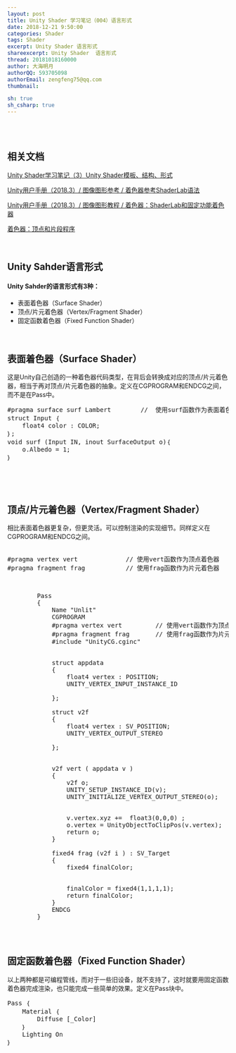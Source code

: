 ```yaml
---
layout: post
title: Unity Shader 学习笔记（004）语言形式
date: 2018-12-21 9:50:00
categories: Shader
tags: Shader
excerpt: Unity Shader 语言形式
shareexcerpt: Unity Shader  语言形式
thread: 20181018160000
author: 大海明月
authorQQ: 593705098
authorEmail: zengfeng75@qq.com
thumbnail: 

sh: true
sh_csharp: true
---
```





<br>
<br>
<h2 class="nav1">相关文档</h2>

<p> <a href="http://gad.qq.com/article/detail/38320" target="_blank"> Unity Shader学习笔记（3）Unity Shader模板、结构、形式 </a> </p>
<p> <a href="https://docs.unity3d.com/Manual/SL-Shader.html" target="_blank"> Unity用户手册（2018.3）/ 图像图形参考 / 着色器参考ShaderLab语法 </a> </p>
<p> <a href="https://docs.unity3d.com/Manual/ShaderTut1.html" target="_blank"> Unity用户手册（2018.3）/ 图像图形教程 / 着色器：ShaderLab和固定功能着色器 </a> </p>
<p> <a href="https://docs.unity3d.com/Manual/ShaderTut2.html" target="_blank"> 着色器：顶点和片段程序 </a> </p>


<br>
<h2 class="nav1">Unity Sahder语言形式</h2>



#### Unity Sahder的语言形式有3种：


* 表面着色器（Surface Shader）
* 顶点/片元着色器（Vertex/Fragment Shader）
* 固定函数着色器（Fixed Function Shader）

<br>
<h2 class="nav2">表面着色器（Surface Shader）</h2>
这是Unity自己创造的一种着色器代码类型，在背后会转换成对应的顶点/片元着色器，相当于再对顶点/片元着色器的抽象。定义在CGPROGRAM和ENDCG之间，而不是在Pass中。

<pre class="brush: csharp; ">
#pragma surface surf Lambert        //  使用surf函数作为表面着色器，用Lambert光照模型
struct Input ｛
    float4 color : COLOR;
｝;
void surf (Input IN, inout SurfaceOutput o)｛
    o.Albedo = 1;
｝


</pre>


<br>
<h2 class="nav2">顶点/片元着色器（Vertex/Fragment Shader）</h2>
相比表面着色器更复杂，但更灵活。可以控制渲染的实现细节。同样定义在CGPROGRAM和ENDCG之间。 <br><br>

<pre>
#pragma vertex vert             // 使用vert函数作为顶点着色器 
#pragma fragment frag           // 使用frag函数作为片元着色器 
</pre>

<pre class="brush: csharp; ">


        Pass
        {
            Name "Unlit"
            CGPROGRAM
            #pragma vertex vert         // 使用vert函数作为顶点着色器
            #pragma fragment frag       // 使用frag函数作为片元着色器
            #include "UnityCG.cginc"
            

            struct appdata
            {
                float4 vertex : POSITION;
                UNITY_VERTEX_INPUT_INSTANCE_ID
                
            };
            
            struct v2f
            {
                float4 vertex : SV_POSITION;
                UNITY_VERTEX_OUTPUT_STEREO
                
            };

                        
            v2f vert ( appdata v )
            {
                v2f o;
                UNITY_SETUP_INSTANCE_ID(v);
                UNITY_INITIALIZE_VERTEX_OUTPUT_STEREO(o);
                
                
                v.vertex.xyz +=  float3(0,0,0) ;
                o.vertex = UnityObjectToClipPos(v.vertex);
                return o;
            }
            
            fixed4 frag (v2f i ) : SV_Target
            {
                fixed4 finalColor;
                
                
                finalColor = fixed4(1,1,1,1);
                return finalColor;
            }
            ENDCG
        }

</pre>


<br>
<h2 class="nav2">固定函数着色器（Fixed Function Shader）</h2>
以上两种都是可编程管线，而对于一些旧设备，就不支持了，这时就要用固定函数着色器完成渲染，也只能完成一些简单的效果。定义在Pass块中。 <br>


<pre class="brush: csharp; ">
Pass ｛
    Material ｛
        Diffuse [_Color]
    ｝
    Lighting On
｝

</pre>

